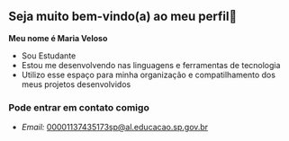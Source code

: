 ## Seja muito bem-vindo(a) ao meu perfil🥰

**Meu nome é Maria Veloso**
- Sou Estudante 
- Estou me desenvolvendo nas linguagens e ferramentas de tecnologia
- Utilizo esse espaço para minha organização e compatilhamento dos meus projetos desenvolvidos


### Pode entrar em contato comigo
- *Email:* 00001137435173sp@al.educacao.sp.gov.br

